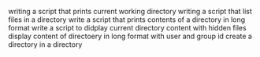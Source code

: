 writing a script that prints current working directory
writing a script that list files in a directory
write a script that prints contents of a directory in long format
write a script to didplay current directory content with hidden files
display content of directoery in long format with user and group id
create a directory in a directory
